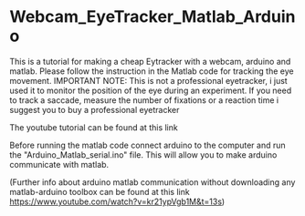 # Webcam_EyeTracker_Matlab_Arduino
This is a tutorial for making a cheap Eytracker with a webcam, arduino and matlab. Please follow the instruction in the Matlab code for 
tracking the eye movement. IMPORTANT NOTE: This is not a professional eyetracker, i just used it to monitor the position of the eye during an experiment.
If you need to track a saccade, measure the number of fixations or a reaction time i suggest you to buy a professional eyetracker

The youtube tutorial can be found at this link



Before running the matlab code connect arduino to the computer and run the "Arduino_Matlab_serial.ino" file. This will allow you to make 
arduino communicate with matlab. 

(Further info about arduino matlab communication without downloading any matlab-arduino toolbox
can be found at this link https://www.youtube.com/watch?v=kr21ypVgb1M&t=13s)

